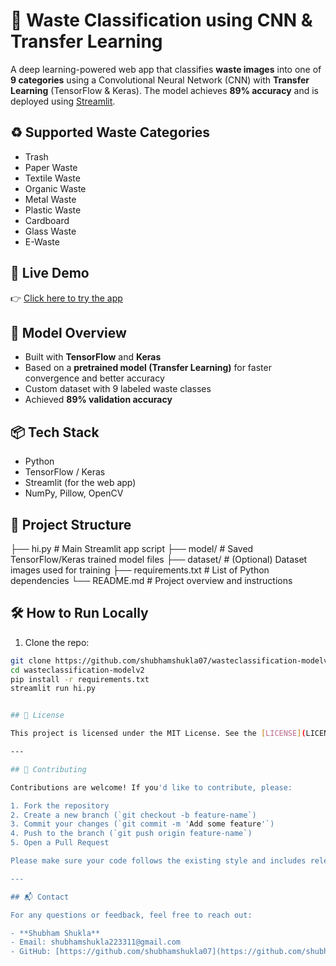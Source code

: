 # 🧠 Waste Classification using CNN & Transfer Learning

A deep learning-powered web app that classifies **waste images** into one of **9 categories** using a Convolutional Neural Network (CNN) with **Transfer Learning** (TensorFlow & Keras). The model achieves **89% accuracy** and is deployed using [Streamlit](https://streamlit.io).

## ♻️ Supported Waste Categories

- Trash
- Paper Waste
- Textile Waste
- Organic Waste
- Metal Waste
- Plastic Waste
- Cardboard
- Glass Waste
- E-Waste

## 🚀 Live Demo

👉 [Click here to try the app](https://wasteclassification-modelv2-azn8fegsadqvixbckhhwen.streamlit.app/)

## 🧠 Model Overview

- Built with **TensorFlow** and **Keras**
- Based on a **pretrained model (Transfer Learning)** for faster convergence and better accuracy
- Custom dataset with 9 labeled waste classes
- Achieved **89% validation accuracy**

## 📦 Tech Stack

- Python
- TensorFlow / Keras
- Streamlit (for the web app)
- NumPy, Pillow, OpenCV

## 📁 Project Structure

├── hi.py # Main Streamlit app script
├── model/ # Saved TensorFlow/Keras trained model files
├── dataset/ # (Optional) Dataset images used for training
├── requirements.txt # List of Python dependencies
└── README.md # Project overview and instructions



## 🛠️ How to Run Locally

1. Clone the repo:

```bash
git clone https://github.com/shubhamshukla07/wasteclassification-modelv2.git
cd wasteclassification-modelv2
pip install -r requirements.txt
streamlit run hi.py


## 📜 License

This project is licensed under the MIT License. See the [LICENSE](LICENSE) file for details.

---

## 🤝 Contributing

Contributions are welcome! If you'd like to contribute, please:

1. Fork the repository
2. Create a new branch (`git checkout -b feature-name`)
3. Commit your changes (`git commit -m 'Add some feature'`)
4. Push to the branch (`git push origin feature-name`)
5. Open a Pull Request

Please make sure your code follows the existing style and includes relevant tests if applicable.

---

## 📬 Contact

For any questions or feedback, feel free to reach out:

- **Shubham Shukla**  
- Email: shubhamshukla223311@gmail.com 
- GitHub: [https://github.com/shubhamshukla07](https://github.com/shubhamshukla07)
